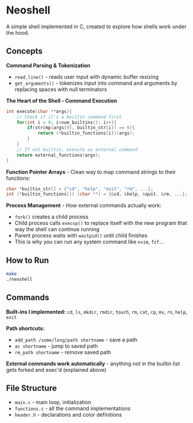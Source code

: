# Neoshell 

A simple shell implemented in C, created to explore how shells work under the hood.

## Concepts

**Command Parsing & Tokenization**
- `read_line()` - reads user input with dynamic buffer resizing
- `get_arguments()` - tokenizes input into command and arguments by replacing spaces with null terminators

**The Heart of the Shell - Command Execution**
```c
int execute(char **args){
    // Check if it's a builtin command first
    for(int i = 0; i<num_builtins(); i++){
        if(strcmp(args[0], builtin_str[i]) == 0){
            return (*builtin_functions[i])(args);
        }
    }
    // If not builtin, execute as external command
    return external_functions(args);
}
```

**Function Pointer Arrays** - Clean way to map command strings to their functions:
```c
char *builtin_str[] = {"cd", "help", "exit", "rm", ...};
int (*builtin_functions[]) (char **) = {&cd, &help, &quit, &rm, ...};
```

**Process Management** - How external commands actually work:
- `fork()` creates a child process
- Child process calls `execvp()` to replace itself with the new program that way the shell can continue running
- Parent process waits with `waitpid()` until child finishes
- This is why you can run any system command like `nvim`, `fzf`...

## How to Run

```bash
make
./neoshell
```

## Commands

**Built-ins I implemented:**
`cd`, `ls`, `mkdir`, `rmdir`, `touch`, `rm`, `cat`, `cp`, `mv`, `rn`, `help`, `exit`

**Path shortcuts:**
- `add_path /some/long/path shortname` - save a path
- `ac shortname` - jump to saved path
- `rm_path shortname` - remove saved path

**External commands work automatically** - anything not in the builtin list gets forked and exec'd (explained above)

## File Structure
- `main.c` - main loop, initialization
- `functions.c` - all the command implementations  
- `header.h` - declarations and color definitions


